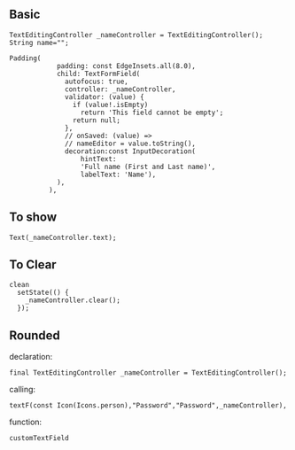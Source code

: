 Basic
---------------
```
TextEditingController _nameController = TextEditingController();
String name="";

Padding(
            padding: const EdgeInsets.all(8.0),
            child: TextFormField(
              autofocus: true,
              controller: _nameController,
              validator: (value) {
                if (value!.isEmpty)
                  return 'This field cannot be empty';
                return null;
              },
              // onSaved: (value) =>
              // nameEditor = value.toString(),
              decoration:const InputDecoration(
                  hintText:
                  'Full name (First and Last name)',
                  labelText: 'Name'),
            ),
          ),
```



To show
-------
```
Text(_nameController.text);
```

To Clear
--------
```
clean
  setState(() {
    _nameController.clear();
  });
```

Rounded
---------------

declaration:
```
final TextEditingController _nameController = TextEditingController();
```

calling:
```
textF(const Icon(Icons.person),"Password","Password",_nameController),
```

function:
```
customTextField
```